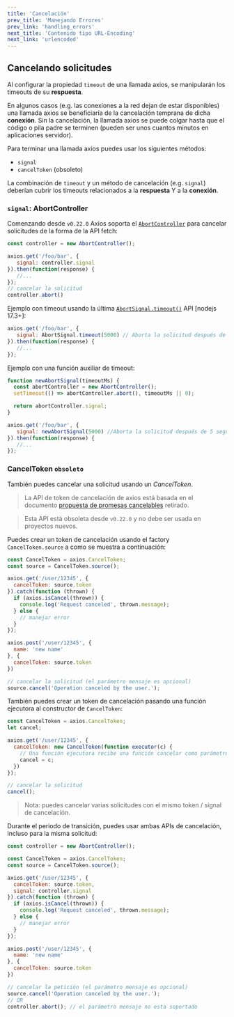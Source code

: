 ```yaml
---
title: 'Cancelación'
prev_title: 'Manejando Errores'
prev_link: 'handling_errors'
next_title: 'Contenido tipo URL-Encoding'
next_link: 'urlencoded'
---
```


## Cancelando solicitudes

Al configurar la propiedad `timeout` de una llamada axios, se manipularán los timeouts de su **respuesta**. 

En algunos casos (e.g. las conexiones a la red dejan de estar disponibles) una llamada axios se beneficiaría de la cancelación temprana de dicha **conexión**. Sin la cancelación, la llamada axios se puede colgar hasta que el código o pila padre se terminen (pueden ser unos cuantos minutos en aplicaciones servidor).

Para terminar una llamada axios puedes usar los siguientes métodos:
- `signal`
- `cancelToken` (obsoleto)

La combinación de `timeout` y un método de cancelación (e.g. `signal`) deberían cubrir los timeouts relacionados a la **respuesta** Y a la **conexión**.

### `signal`: AbortController

Comenzando desde `v0.22.0` Axios soporta el [`AbortController`](https://developer.mozilla.org/en-US/docs/Web/API/AbortController) para cancelar solicitudes de la forma de la API fetch:

```js
const controller = new AbortController();

axios.get('/foo/bar', {
   signal: controller.signal
}).then(function(response) {
   //...
});
// cancelar la solicitud
controller.abort()
```

Ejemplo con timeout usando la última [`AbortSignal.timeout()`](https://developer.mozilla.org/en-US/docs/Web/API/AbortSignal/timeout) API [nodejs 17.3+]:
```js
axios.get('/foo/bar', {
   signal: AbortSignal.timeout(5000) // Aborta la solicitud después de 5 segundos
}).then(function(response) {
   //...
});
```

Ejemplo con una función auxiliar de timeout:
```js
function newAbortSignal(timeoutMs) {
  const abortController = new AbortController();
  setTimeout(() => abortController.abort(), timeoutMs || 0);

  return abortController.signal;
}

axios.get('/foo/bar', {
   signal: newAbortSignal(5000) //Aborta la solicitud después de 5 segundos
}).then(function(response) {
   //...
});
```

### CancelToken `obsoleto`

También puedes cancelar una solicitud usando un *CancelToken*. 

> La API de token de cancelación de axios está basada en el documento [propuesta de promesas cancelables](https://github.com/tc39/proposal-cancelable-promises) retirado.

> Esta API está obsoleta desde `v0.22.0` y no debe ser usada en proyectos nuevos.

Puedes crear un token de cancelación usando el factory `CancelToken.source` a como se muestra a continuación:

```js
const CancelToken = axios.CancelToken;
const source = CancelToken.source();

axios.get('/user/12345', {
  cancelToken: source.token
}).catch(function (thrown) {
  if (axios.isCancel(thrown)) {
    console.log('Request canceled', thrown.message);
  } else {
    // manejar error
  }
});

axios.post('/user/12345', {
  name: 'new name'
}, {
  cancelToken: source.token
})

// cancelar la solicitud (el parámetro mensaje es opcional)
source.cancel('Operation canceled by the user.');
```

También puedes crear un token de cancelación pasando una función ejecutora al constructor de `CancelToken`:

```js
const CancelToken = axios.CancelToken;
let cancel;

axios.get('/user/12345', {
  cancelToken: new CancelToken(function executor(c) {
    // Una función ejecutora recibe una función cancelar como parámetro
    cancel = c;
  })
});

// cancelar la solicitud
cancel();
```

> Nota: puedes cancelar varias solicitudes con el mismo token / signal de cancelación.

Durante el periodo de transición, puedes usar ambas APIs de cancelación, incluso para la misma solicitud:

```js
const controller = new AbortController();

const CancelToken = axios.CancelToken;
const source = CancelToken.source();

axios.get('/user/12345', {
  cancelToken: source.token,
  signal: controller.signal
}).catch(function (thrown) {
  if (axios.isCancel(thrown)) {
    console.log('Request canceled', thrown.message);
  } else {
    // manejar error
  }
});

axios.post('/user/12345', {
  name: 'new name'
}, {
  cancelToken: source.token
})

// cancelar la petición (el parámetro mensaje es opcional)
source.cancel('Operation canceled by the user.');
// OR
controller.abort(); // el parámetro mensaje no esta soportado
```
